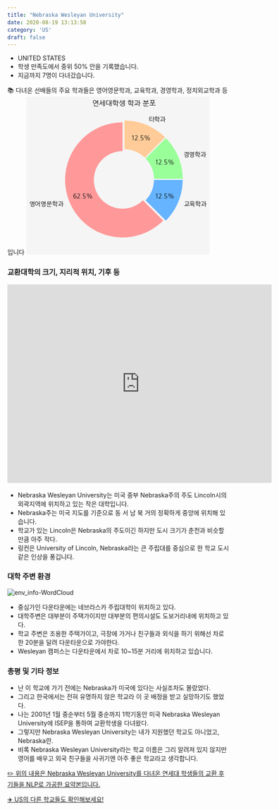 ```yaml
---
title: "Nebraska Wesleyan University"
date: 2020-08-19 13:13:58
category: 'US'
draft: false
---
```



* UNITED STATES
* 학생 만족도에서 중위 50% 안을 기록했습니다.
* 지금까지 7명이 다녀갔습니다. 

📚 다녀온 선배들의 주요 학과들은 영어영문학과, 교육학과, 경영학과, 정치외교학과 등입니다
![department-info](../plots/US000119.png)
### 교환대학의 크기, 지리적 위치, 기후 등
<iframe
width="600"
height="450"
frameborder="0" style="border:0"
src="https://www.google.com/maps/embed/v1/place?key=AIzaSyC9e1AME-pVmWC4hBpFdu5S4dKzyepa3HQ&q=Nebraska+Wesleyan+University&center=40.8388083,-96.6474254&zoom=14" allowfullscreen>
</iframe>

* Nebraska Wesleyan University는 미국 중부 Nebraska주의 주도 Lincoln시의 외곽지역에 위치하고 있는 작은 대학입니다.
* Nebraska주는 미국 지도를 기준으로 동 서 남 북 거의 정확하게 중앙에 위치해 있습니다.
* 학교가 있는 Lincoln은 Nebraska의 주도이긴 하지만 도시 크기가 춘천과 비슷할 만큼 아주 작다.
* 링컨은 University of Lincoln, Nebraska라는 큰 주립대를 중심으로 한 학교 도시 같은 인상을 풍깁니다.


### 대학 주변 환경

![env_info-WordCloud](../univ_wordclouds_okt/env_info/US000119_env_info_okt.png)

* 중심가인 다운타운에는 네브라스카 주립대학이 위치하고 있다.
* 대학주변은 대부분이 주택가이지만 대부분의 편의시설도 도보거리내에 위치하고 있다.
* 학교 주변은 조용한 주택가이고, 극장에 가거나 친구들과 외식을 하기 위해선 차로 한 20분을 달려 다운타운으로 가야한다.
* Wesleyan 캠퍼스는 다운타운에서 차로 10~15분 거리에 위치하고 있습니다.


### 총평 및 기타 정보 
* 난 이 학교에 가기 전에는 Nebraska가 미국에 있다는 사실조차도 몰랐었다.
* 그리고 한국에서는 전혀 유명하지 않은 학교라 이 곳 배정을 받고 실망하기도 했었다.
* 나는 2001년 1월 중순부터 5월 중순까지 1학기동안 미국 Nebraska Wesleyan University에 ISEP을 통하여 교환학생을 다녀왔다.
* 그렇지만 Nebraska Wesleyan University는 내가 지원했던 학교도 아니었고, Nebraska란.
* 비록 Nebraska Wesleyan University라는 학교 이름은 그리 알려져 있지 않지만 영어를 배우고 외국 친구들을 사귀기엔 아주 좋은 학교라고 생각합니다.


[✏️ 위의 내용은 Nebraska Wesleyan University를 다녀온 연세대 학생들의 교환 후기들을 NLP로 가공한 요약본입니다.](http://oia.yonsei.ac.kr/partner/expReport.asp?ucode=US000119&bgbn=A)

[✈️ US의 다른 학교들도 확인해보세요!](https://yonsei-exchange.netlify.app/?category=US)
